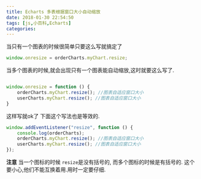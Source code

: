 ```yaml
---
title: Echarts 多表根据窗口大小自动缩放
date: 2018-01-30 22:54:50
tags: [js,小百科,Echarts]
categories:
---
```



当只有一个图表的时候很简单只要这么写就搞定了

```js
window.onresize = orderCharts.myChart.resize;
```

当多个图表的时候,就会出现只有一个图表能自动缩放,这时就要这么写了.

```js

window.onresize = function () {
    orderCharts.myChart.resize(); //图表自适应窗口大小
    userCharts.myChart.resize(); //图表自适应窗口大小
}

```

这样写就ok了 下面这个写法也是等效的.

```js
window.addEventListener("resize", function () {
    console.log(orderCharts);
    orderCharts.myChart.resize(); //图表自适应窗口大小
    userCharts.myChart.resize(); //图表自适应窗口大小
});
```


**注意**
当一个图标的时候 `resize`是没有括号的, 而多个图标的时候是有括号的. 这个要小心,他们不能互换着用.用时一定要仔细.
